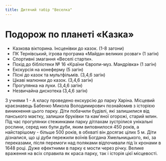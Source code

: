 ```yaml
---
title: Дитячий табір "Веселка"
---
```


# Подорож по планеті «Казка»

- Казкова вікторина. Інсценівки до казок. (1-8 загони)
- ПК Тернівський, ігрова програма «Майдан великих розваг» (1 загін)
- Спортивні змагання «Веселі старти».
- Похід до бібліотеки № 16 «Країни Європи-муз. Мандрівка» (1 загін)
- Екскурсія на конеферму (5 загін)
- Пісні до казок та мультфільмів. (3,4,6 загін)
- Цікаві малюнки до казок. (3,4,6 загін)
- Прогулянка на луки. (3,4,6 загін)
- Незвичайна дискотека (3,4,6 загін)

З учнями 1 - А класу проведено екскурсію до парку Харіна. Місцевий краєзнавець Бабенко Микола Володимирович познайомив з історією виникнення цього парку. Діти побачили будівлі, які залишилися від панського маєтку, залишки бруківки та кам'яної огорожі, старий млин. Під час прогулянки стежинками парку дітлахам зустрілися унікальні рослини, серед них були дуби, яким виповнилося 450 років, а найстарішому - більше 500 років, в обхваті він досягає цілих 5 м. Діти дізналися, що ці дуби пережили воїнів Богдана Хмельницького, які, за переказами, після перемоги над поляками відпочивали під їх кронами в 1648 році. Дуже ефектними в парку є мости через річку. Велике враження на всіх справила як краса парку, так і історія цієї місцевості.

<slideshow id="_/72157651673293213" />
